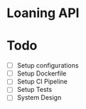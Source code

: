 # Loaning API


# Todo

 - [ ] Setup configurations
 - [ ] Setup Dockerfile
 - [ ] Setup CI Pipeline
 - [ ] Setup Tests
 - [ ] System Design
